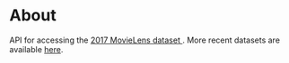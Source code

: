 # About
API for accessing the [2017 MovieLens dataset ](https://www.kaggle.com/datasets/rounakbanik/the-movies-dataset). More recent datasets are available [here](https://grouplens.org/datasets/movielens/).
